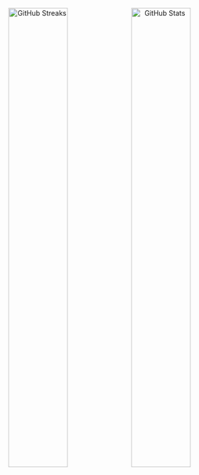 <p align="center">
  <img src="https://github-readme-streak-stats.herokuapp.com/?user=rainrisa&amp;theme=nord" alt="GitHub Streaks" width="49%" />
  <img src="https://gitcard.vercel.app/api?username=rainrisa&amp;show_icons=true&amp;theme=nord" alt="GitHub Stats" width="49%" />
</p>
